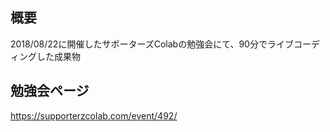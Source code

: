 ## 概要
2018/08/22に開催したサポーターズColabの勉強会にて、90分でライブコーディングした成果物

## 勉強会ページ
https://supporterzcolab.com/event/492/
